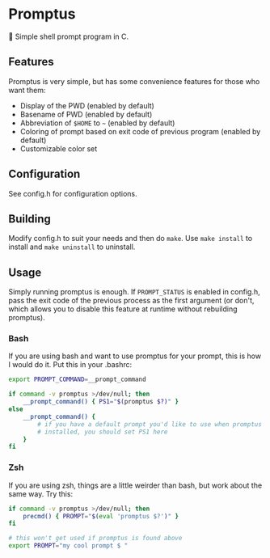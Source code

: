 # Promptus
🌵 Simple shell prompt program in C.

## Features

Promptus is very simple, but has some convenience features for those who want
them:

- Display of the PWD (enabled by default)
- Basename of PWD (enabled by default)
- Abbreviation of `$HOME` to `~` (enabled by default)
- Coloring of prompt based on exit code of previous program (enabled by default)
- Customizable color set

## Configuration

See config.h for configuration options.

## Building

Modify config.h to suit your needs and then do `make`. Use `make install` to
install and `make uninstall` to uninstall.

## Usage

Simply running promptus is enough. If `PROMPT_STATUS` is enabled in config.h,
pass the exit code of the previous process as the first argument (or don't,
which allows you to disable this feature at runtime without rebuilding
promptus).

### Bash

If you are using bash and want to use promptus for your prompt, this is how
I would do it. Put this in your .bashrc:

```bash
export PROMPT_COMMAND=__prompt_command

if command -v promptus >/dev/null; then
    __prompt_command() { PS1="$(promptus $?)" }
else
    __prompt_command() {
        # if you have a default prompt you'd like to use when promptus isn't
        # installed, you should set PS1 here
    }
fi
```

### Zsh

If you are using zsh, things are a little weirder than bash, but work about the
same way. Try this:

```zsh
if command -v promptus >/dev/null; then
    precmd() { PROMPT="$(eval 'promptus $?')" }
fi

# this won't get used if promptus is found above
export PROMPT="my cool prompt $ "
```
